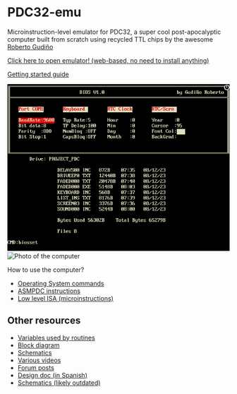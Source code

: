 # PDC32-emu

Microinstruction-level emulator for PDC32, a super cool post-apocalyptic computer built from scratch using recycled TTL chips by the awesome [Roberto Gudiño](https://twitter.com/computer_engin)

[Click here to open emulator! (web-based, no need to install anything)](https://pdc32.github.io/pdc32-emu/)

[Getting started guide](docs/getting_started.md)

![Screenshot](docs/screenshot.png)
![Photo of the computer](docs/photo.jpg)

How to use the computer?
- [Operating System commands](docs/os_commands.md)
- [ASMPDC instructions](docs/asm_commands.md)
- [Low level ISA (microinstructions)](docs/ISA_PDC32.txt)

## Other resources 
- [Variables used by routines](docs/used_variables.txt)
- [Block diagram](docs/pdc32.drawio.png)
- [Schematics](docs/schematics/)
- [Various videos](https://www.youtube.com/@robertogudino1919)
- [Forum posts](https://www.forosdeelectronica.com/threads/mini-pc-desarrollada-en-l%C3%B3gica-discreta.162081/)
- [Design doc (in Spanish)](docs/PDC32_g.pdf)
- [Schematics (likely outdated)](https://www.forosdeelectronica.com/threads/mini-pc-desarrollada-en-l%C3%B3gica-discreta.162081/page-4#post-1363449)
